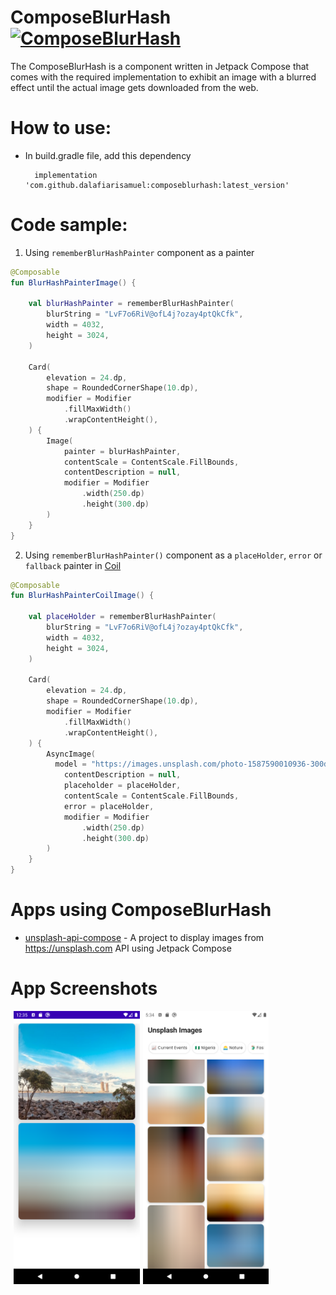 # ComposeBlurHash [![ComposeBlurHash](https://jitpack.io/v/dalafiarisamuel/composeblurhash.svg)](https://jitpack.io/#dalafiarisamuel/composeblurhash)

The ComposeBlurHash is a component written in Jetpack Compose that comes with the required
implementation to exhibit an image with a blurred effect until the actual image gets downloaded from
the web.

# How to use:

- In build.gradle file, add this dependency

        implementation 'com.github.dalafiarisamuel:composeblurhash:latest_version'

# Code sample:

1. Using `rememberBlurHashPainter` component as a painter

```kotlin
@Composable
fun BlurHashPainterImage() {

    val blurHashPainter = rememberBlurHashPainter(
        blurString = "LvF7o6RiV@ofL4j?ozay4ptQkCfk",
        width = 4032,
        height = 3024,
    )

    Card(
        elevation = 24.dp,
        shape = RoundedCornerShape(10.dp),
        modifier = Modifier
            .fillMaxWidth()
            .wrapContentHeight(),
    ) {
        Image(
            painter = blurHashPainter,
            contentScale = ContentScale.FillBounds,
            contentDescription = null,
            modifier = Modifier
                .width(250.dp)
                .height(300.dp)
        )
    }
}

```

2. Using `rememberBlurHashPainter()` component as a `placeHolder`, `error` or `fallback` painter in [Coil](https://github.com/coil-kt/coil)

```kotlin
@Composable
fun BlurHashPainterCoilImage() {

    val placeHolder = rememberBlurHashPainter(
        blurString = "LvF7o6RiV@ofL4j?ozay4ptQkCfk",
        width = 4032,
        height = 3024,
    )

    Card(
        elevation = 24.dp,
        shape = RoundedCornerShape(10.dp),
        modifier = Modifier
            .fillMaxWidth()
            .wrapContentHeight(),
    ) {
        AsyncImage(
          model = "https://images.unsplash.com/photo-1587590010936-300da0d70b9e",
            contentDescription = null,
            placeholder = placeHolder,
            contentScale = ContentScale.FillBounds,
            error = placeHolder,
            modifier = Modifier
                .width(250.dp)
                .height(300.dp)
        )
    }
}
```

# Apps using ComposeBlurHash
- [unsplash-api-compose](https://github.com/dalafiarisamuel/unsplash-api-compose) - A project to display images from https://unsplash.com API using Jetpack Compose

# App Screenshots
<img src="./images/screenshot_1.png" alt="Screenshot 1" width="40%" height="40%" hspace="5"/><img src="./images/screenshot_2.png" alt="Screenshot 2" width="40%" height="40%"/><br>

